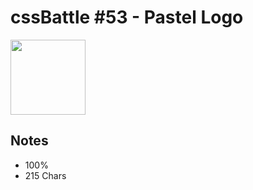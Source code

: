 # cssBattle #53 - Pastel Logo

<img src="https://cssbattle.dev/targets/53@2x.png" width="120">

## Notes

- 100%
- 215 Chars
